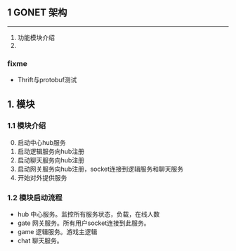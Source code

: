 ## 1 GONET 架构

---

1. 功能模块介绍
2. 





### fixme
* Thrift与protobuf测试



## 1. 模块

### 1.1 模块介绍

0. 启动中心hub服务
1. 启动逻辑服务向hub注册
2. 启动聊天服务向hub注册
3. 启动网关服务向hub注册，socket连接到逻辑服务和聊天服务
4. 开始对外提供服务

### 1.2 模块启动流程

* hub 中心服务。监控所有服务状态，负载，在线人数
* gate 网关服务。所有用户socket连接到此服务。
* game 逻辑服务。游戏主逻辑
* chat 聊天服务。




		








